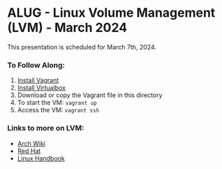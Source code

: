 # ALUG - Linux Volume Management (LVM) - March 2024
This presentation is scheduled for March 7th, 2024.

### To Follow Along:
1. [Install Vagrant](https://developer.hashicorp.com/vagrant/install)
2. [Install Virtualbox](https://www.virtualbox.org/wiki/Linux_Downloads)
3. Download or copy the Vagrant file in this directory
4. To start the VM: `vagrant up`
5. Access the VM: `vagrant ssh`

### Links to more on LVM:
- [Arch Wiki](https://wiki.archlinux.org/title/LVM)
- [Red Hat](https://access.redhat.com/documentation/en-us/red_hat_enterprise_linux/9/html/configuring_and_managing_logical_volumes/index)
- [Linux Handbook](https://linuxhandbook.com/lvm-guide/)
